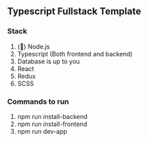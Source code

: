 ## Typescript Fullstack Template

### Stack

1. (&#x1F34E;) Node.js
2. Typescript (Both frontend and backend)
3. Database is up to you
4. React
5. Redux
6. SCSS

### Commands to run

1. npm run install-backend
2. npm run install-frontend
3. npm run dev-app
